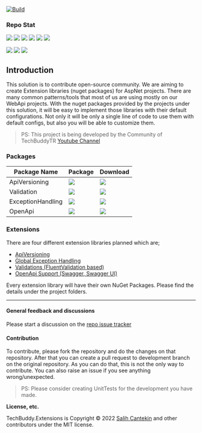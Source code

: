 [![Build](https://github.com/TechBuddyTR/TechBuddy.Extensions/actions/workflows/rb.yml/badge.svg?branch=master)]()

### Repo Stat

[![](https://img.shields.io/github/commit-activity/m/techbuddytr/TechBuddy.Extensions?style=for-the-badge)]()
[![](https://img.shields.io/github/contributors/TechBuddyTR/TechBuddy.Extensions?style=for-the-badge)]()
[![](https://img.shields.io/github/issues-pr/TechBuddyTR/TechBuddy.Extensions?style=for-the-badge)]()
[![](https://img.shields.io/github/issues-pr-closed/TechBuddyTR/TechBuddy.Extensions?style=for-the-badge)]()
[![](https://img.shields.io/github/issues-raw/TechBuddyTR/TechBuddy.Extensions?style=for-the-badge)]()
[![](https://img.shields.io/github/issues-closed/TechBuddyTR/TechBuddy.Extensions?style=for-the-badge)]()

[![](https://img.shields.io/github/repo-size/TechBuddyTR/TechBuddy.Extensions?style=for-the-badge)]()
[![](https://img.shields.io/github/languages/code-size/TechBuddyTR/TechBuddy.Extensions?style=for-the-badge)]()
[![](https://img.shields.io/github/directory-file-count/TechBuddyTR/TechBuddy.Extensions?style=for-the-badge)]() 



## Introduction

This solution is to contribute open-source community. We are aiming to create Extension libraries (nuget packages) for AspNet projects.
There are many common patterns/tools that most of us are using mostly on our WebApi projects. 
With the nuget packages provided by the projects under this solution, it will be easy to implement those libraries with their default configurations.
Not only it will be only a single line of code to use them with default configs, but also you will be able to customize them.

> PS: This project is being developed by the Community of TechBuddyTR [Youtube Channel](https://www.youtube.com/c/TechBuddyTR)


### Packages

| Package Name | Package | Download |
| ------------- | ------------- | ------------- |
| ApiVersioning | [![](https://img.shields.io/nuget/v/TechBuddy.Extensions.AspNetCore.ApiVersioning?style=for-the-badge)](https://www.nuget.org/packages/TechBuddy.Extensions.AspNetCore.ApiVersioning) | [![](https://img.shields.io/nuget/dt/TechBuddy.Extensions.AspNetCore.ApiVersioning?style=for-the-badge)](https://www.nuget.org/packages/TechBuddy.Extensions.AspNetCore.ApiVersioning/) |
| Validation | [![](https://img.shields.io/nuget/v/TechBuddy.Extensions.Validation?style=for-the-badge)](https://www.nuget.org/packages/TechBuddy.Extensions.Validation) | [![](https://img.shields.io/nuget/dt/TechBuddy.Extensions.Validation?style=for-the-badge)](https://www.nuget.org/packages/TechBuddy.Extensions.Validation/) |
| ExceptionHandling | [![](https://img.shields.io/nuget/v/TechBuddy.Extensions.AspNetCore.ExceptionHandling?style=for-the-badge)](https://www.nuget.org/packages/TechBuddy.Extensions.AspNetCore.ExceptionHandling) | [![](https://img.shields.io/nuget/dt/TechBuddy.Extensions.AspNetCore.ExceptionHandling?style=for-the-badge)](https://www.nuget.org/packages/TechBuddy.Extensions.AspNetCore.ExceptionHandling/) |
| OpenApi | [![](https://img.shields.io/nuget/v/TechBuddy.Extensions.OpenApi?style=for-the-badge)](https://www.nuget.org/packages/TechBuddy.Extensions.OpenApi) | [![](https://img.shields.io/nuget/dt/TechBuddy.Extensions.OpenApi?style=for-the-badge)](https://www.nuget.org/packages/TechBuddy.Extensions.OpenApi) |


### Extensions

There are four different extension libraries planned which are;

 - [ApiVersioning](https://github.com/TechBuddyTR/TechBuddy.Extensions/tree/dev/src/ApiVersioningExtension/ApiVersioningExtension)
 - [Global Exception Handling](https://github.com/TechBuddyTR/TechBuddy.Extensions/tree/dev/src/ExceptionHandlingExtension/ExceptionHandlingExtension)
 - [Validations (FluentValidation based)](https://github.com/TechBuddyTR/TechBuddy.Extensions/tree/dev/src/ValidationExtension/ValidationExtension)
  - [OpenApi Support (Swagger, Swagger UI)](https://github.com/TechBuddyTR/TechBuddy.Extensions/tree/dev/src/OpenApiExtensions/SwaggerExtension)


Every extension library will have their own NuGet Packages. Please find the details under the project folders.

----


#### General feedback and discussions
Please start a discussion on the [repo issue tracker](https://github.com/TechBuddyTR/TechBuddy.Extensions/issues)

#### Contribution

To contribute, please fork the repository and do the changes on that repository. After that you can create a pull request to development branch on the original repository.
As you can do that, this is not the only way to contribute. You can also raise an issue if you see anything wrong/unexpected.

> PS: Please consider creating UnitTests for the development you have made.



**License, etc.**

TechBuddy.Extensions is Copyright © 2022 [Salih Cantekin](https://github.com/salihcantekin) and other contributors under the MIT license.
